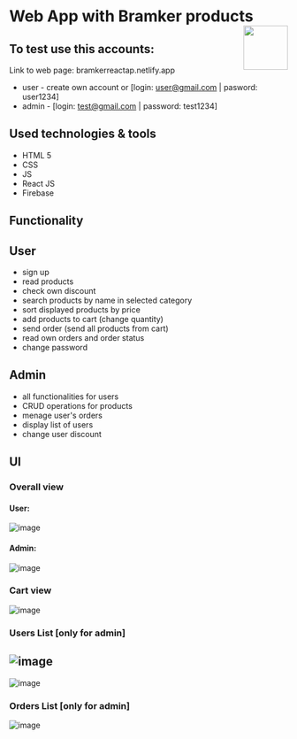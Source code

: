 # Web App with Bramker products <img src ="https://bramkerreactap.netlify.app/static/media/logobramker.5076817e528cc9820730.png" height="80" align=right />



## To test use this accounts:
Link to web page: bramkerreactap.netlify.app
* user - create own account or [login: user@gmail.com | pasword: user1234]
* admin - [login: test@gmail.com | password: test1234]

## Used technologies & tools
* HTML 5
* CSS
* JS
* React JS
* Firebase

## Functionality 

## User
* sign up
* read products
* check own discount
* search products by name in selected category
* sort displayed products by price
* add products to cart (change quantity)
* send order (send all products from cart)
* read own orders and order status
* change password

## Admin
* all functionalities for users
* CRUD operations for products
* menage user's orders
* display list of users
* change user discount

## UI
### Overall view 
#### User:
![image](https://user-images.githubusercontent.com/67658221/182244571-ded2cb7b-c98e-4abe-9451-1ba4c5f172a7.png)


#### Admin: 
![image](https://user-images.githubusercontent.com/67658221/182240843-8f4f8ee8-7af8-40cc-8862-368dfa447ca7.png)

### Cart view
![image](https://user-images.githubusercontent.com/67658221/182244775-54be0c0a-ff7e-45fe-a808-444e0eefc263.png)

### Users List [only for admin]
![image](https://user-images.githubusercontent.com/67658221/182244926-79156dfe-b29b-4610-b5cf-1881208ebf56.png)
--- 
![image](https://user-images.githubusercontent.com/67658221/182245405-ca337eb5-1724-4c87-a029-a901bdf77f90.png)

### Orders List [only for admin]
![image](https://user-images.githubusercontent.com/67658221/182245240-85a10258-7bbf-4d33-96ed-3f496c44bddb.png)

